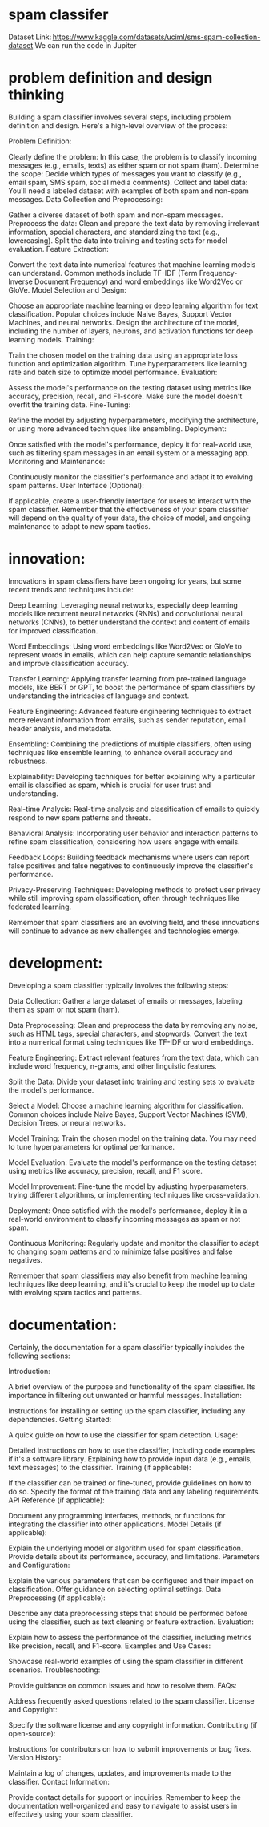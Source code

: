 # spam classifer

Dataset Link: https://www.kaggle.com/datasets/uciml/sms-spam-collection-dataset
We can run the code in Jupiter

# problem definition and design thinking

Building a spam classifier involves several steps, including problem definition and design. Here's a high-level overview of the process:

Problem Definition:

Clearly define the problem: In this case, the problem is to classify incoming messages (e.g., emails, texts) as either spam or not spam (ham).
Determine the scope: Decide which types of messages you want to classify (e.g., email spam, SMS spam, social media comments).
Collect and label data: You'll need a labeled dataset with examples of both spam and non-spam messages.
Data Collection and Preprocessing:

Gather a diverse dataset of both spam and non-spam messages.
Preprocess the data: Clean and prepare the text data by removing irrelevant information, special characters, and standardizing the text (e.g., lowercasing).
Split the data into training and testing sets for model evaluation.
Feature Extraction:

Convert the text data into numerical features that machine learning models can understand. Common methods include TF-IDF (Term Frequency-Inverse Document Frequency) and word embeddings like Word2Vec or GloVe.
Model Selection and Design:

Choose an appropriate machine learning or deep learning algorithm for text classification. Popular choices include Naive Bayes, Support Vector Machines, and neural networks.
Design the architecture of the model, including the number of layers, neurons, and activation functions for deep learning models.
Training:

Train the chosen model on the training data using an appropriate loss function and optimization algorithm.
Tune hyperparameters like learning rate and batch size to optimize model performance.
Evaluation:

Assess the model's performance on the testing dataset using metrics like accuracy, precision, recall, and F1-score.
Make sure the model doesn't overfit the training data.
Fine-Tuning:

Refine the model by adjusting hyperparameters, modifying the architecture, or using more advanced techniques like ensembling.
Deployment:

Once satisfied with the model's performance, deploy it for real-world use, such as filtering spam messages in an email system or a messaging app.
Monitoring and Maintenance:

Continuously monitor the classifier's performance and adapt it to evolving spam patterns.
User Interface (Optional):

If applicable, create a user-friendly interface for users to interact with the spam classifier.
Remember that the effectiveness of your spam classifier will depend on the quality of your data, the choice of model, and ongoing maintenance to adapt to new spam tactics.

# innovation:

Innovations in spam classifiers have been ongoing for years, but some recent trends and techniques include:

Deep Learning: Leveraging neural networks, especially deep learning models like recurrent neural networks (RNNs) and convolutional neural networks (CNNs), to better understand the context and content of emails for improved classification.

Word Embeddings: Using word embeddings like Word2Vec or GloVe to represent words in emails, which can help capture semantic relationships and improve classification accuracy.

Transfer Learning: Applying transfer learning from pre-trained language models, like BERT or GPT, to boost the performance of spam classifiers by understanding the intricacies of language and context.

Feature Engineering: Advanced feature engineering techniques to extract more relevant information from emails, such as sender reputation, email header analysis, and metadata.

Ensembling: Combining the predictions of multiple classifiers, often using techniques like ensemble learning, to enhance overall accuracy and robustness.

Explainability: Developing techniques for better explaining why a particular email is classified as spam, which is crucial for user trust and understanding.

Real-time Analysis: Real-time analysis and classification of emails to quickly respond to new spam patterns and threats.

Behavioral Analysis: Incorporating user behavior and interaction patterns to refine spam classification, considering how users engage with emails.

Feedback Loops: Building feedback mechanisms where users can report false positives and false negatives to continuously improve the classifier's performance.

Privacy-Preserving Techniques: Developing methods to protect user privacy while still improving spam classification, often through techniques like federated learning.

Remember that spam classifiers are an evolving field, and these innovations will continue to advance as new challenges and technologies emerge.

# development:

Developing a spam classifier typically involves the following steps:

Data Collection: Gather a large dataset of emails or messages, labeling them as spam or not spam (ham).

Data Preprocessing: Clean and preprocess the data by removing any noise, such as HTML tags, special characters, and stopwords. Convert the text into a numerical format using techniques like TF-IDF or word embeddings.

Feature Engineering: Extract relevant features from the text data, which can include word frequency, n-grams, and other linguistic features.

Split the Data: Divide your dataset into training and testing sets to evaluate the model's performance.

Select a Model: Choose a machine learning algorithm for classification. Common choices include Naive Bayes, Support Vector Machines (SVM), Decision Trees, or neural networks.

Model Training: Train the chosen model on the training data. You may need to tune hyperparameters for optimal performance.

Model Evaluation: Evaluate the model's performance on the testing dataset using metrics like accuracy, precision, recall, and F1 score.

Model Improvement: Fine-tune the model by adjusting hyperparameters, trying different algorithms, or implementing techniques like cross-validation.

Deployment: Once satisfied with the model's performance, deploy it in a real-world environment to classify incoming messages as spam or not spam.

Continuous Monitoring: Regularly update and monitor the classifier to adapt to changing spam patterns and to minimize false positives and false negatives.

Remember that spam classifiers may also benefit from machine learning techniques like deep learning, and it's crucial to keep the model up to date with evolving spam tactics and patterns.

# documentation:

Certainly, the documentation for a spam classifier typically includes the following sections:

Introduction:

A brief overview of the purpose and functionality of the spam classifier.
Its importance in filtering out unwanted or harmful messages.
Installation:

Instructions for installing or setting up the spam classifier, including any dependencies.
Getting Started:

A quick guide on how to use the classifier for spam detection.
Usage:

Detailed instructions on how to use the classifier, including code examples if it's a software library.
Explaining how to provide input data (e.g., emails, text messages) to the classifier.
Training (if applicable):

If the classifier can be trained or fine-tuned, provide guidelines on how to do so.
Specify the format of the training data and any labeling requirements.
API Reference (if applicable):

Document any programming interfaces, methods, or functions for integrating the classifier into other applications.
Model Details (if applicable):

Explain the underlying model or algorithm used for spam classification.
Provide details about its performance, accuracy, and limitations.
Parameters and Configuration:

Explain the various parameters that can be configured and their impact on classification.
Offer guidance on selecting optimal settings.
Data Preprocessing (if applicable):

Describe any data preprocessing steps that should be performed before using the classifier, such as text cleaning or feature extraction.
Evaluation:

Explain how to assess the performance of the classifier, including metrics like precision, recall, and F1-score.
Examples and Use Cases:

Showcase real-world examples of using the spam classifier in different scenarios.
Troubleshooting:

Provide guidance on common issues and how to resolve them.
FAQs:

Address frequently asked questions related to the spam classifier.
License and Copyright:

Specify the software license and any copyright information.
Contributing (if open-source):

Instructions for contributors on how to submit improvements or bug fixes.
Version History:

Maintain a log of changes, updates, and improvements made to the classifier.
Contact Information:

Provide contact details for support or inquiries.
Remember to keep the documentation well-organized and easy to navigate to assist users in effectively using your spam classifier.
